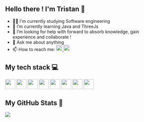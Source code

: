## Hello there ! I'm Tristan 🖖
- 👨‍🎓 I'm currently studying Software engineering
- 🌱 I’m currently learning Java and ThreeJs
- 🤔 I’m looking for help with forward to absorb knowledge, gain experience and collaborate !  
- 💬 Ask me about anything
- 📫 How to reach me:  <a href="https://www.linkedin.com/in/tristan-brasseur/" target="_blank" rel="noreferrer noopener"><img height="20" width="20" src="https://cdn.simpleicons.org/linkedin" /> <a/> <a href="https://x.com/Eiroh_fr" target="_blank" rel="noreferrer noopener" ><img height="20" width="20" src="https://cdn.simpleicons.org/x" /> <a/>

## My tech stack 💻 

<img height="32" width="32" src="https://cdn.simpleicons.org/html5" />  <img height="32" width="32" src="https://cdn.simpleicons.org/css3" />  <img height="32" width="32" src="https://cdn.simpleicons.org/javascript" />  <img height="32" width="32" src="https://cdn.simpleicons.org/php" /> <img height="32" width="32" src="https://cdn.simpleicons.org/mysql" /> <img height="32" width="32" src="https://cdn.simpleicons.org/mariadb" /> <img height="32" width="32" src="https://cdn.simpleicons.org/obsidian" />  <img height="32" width="32" src="https://cdn.simpleicons.org/threedotjs" />  



## My GitHub Stats 🤘

<img align="center" src="https://github-readme-stats.vercel.app/api/top-langs/?username=BrasseurTristan&layout=compact&theme=swift" />



